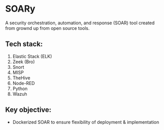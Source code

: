 # SOARy
A security orchestration, automation, and response (SOAR) tool created from grownd up from open source tools.


## Tech stack:
1. Elastic Stack (ELK)
2. Zeek (Bro)
3. Snort
4. MISP
5. TheHive
6. Node-RED
7. Python
8. Wazuh

## Key objective:
+ Dockerized SOAR to ensure flexibility of deployment & implementation
